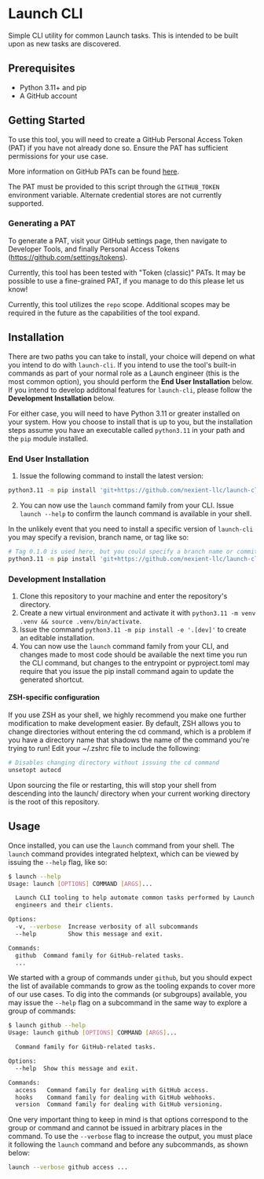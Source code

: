 # Launch CLI

Simple CLI utility for common Launch tasks. This is intended to be built upon as new tasks are discovered.

## Prerequisites

- Python 3.11+ and pip
- A GitHub account

## Getting Started

To use this tool, you will need to create a GitHub Personal Access Token (PAT) if you have not already done so. Ensure the PAT has sufficient permissions for your use case.

More information on GitHub PATs can be found [here](https://docs.github.com/en/authentication/keeping-your-account-and-data-secure/managing-your-personal-access-tokens).

The PAT must be provided to this script through the `GITHUB_TOKEN` environment variable. Alternate credential stores are not currently supported.

### Generating a PAT

To generate a PAT, visit your GitHub settings page, then navigate to Developer Tools, and finally Personal Access Tokens (https://github.com/settings/tokens).

Currently, this tool has been tested with "Token (classic)" PATs. It may be possible to use a fine-grained PAT, if you manage to do this please let us know!

Currently, this tool utilizes the `repo` scope. Additional scopes may be required in the future as the capabilities of the tool expand.

## Installation

There are two paths you can take to install, your choice will depend on what you intend to do with `launch-cli`. If you intend to use the tool's built-in commands as part of your normal role as a Launch engineer (this is the most common option), you should perform the **End User Installation** below. If you intend to develop additonal features for `launch-cli`, please follow the **Development Installation** below.

For either case, you will need to have Python 3.11 or greater installed on your system. How you choose to install that is up to you, but the installation steps assume you have an executable called `python3.11` in your path and the `pip` module installed.

### End User Installation

1. Issue the following command to install the latest version:

```sh
python3.11 -m pip install 'git+https://github.com/nexient-llc/launch-cli.git#egg=launch'
```

2. You can now use the `launch` command family from your CLI. Issue `launch --help` to confirm the launch command is available in your shell.

In the unlikely event that you need to install a specific version of `launch-cli` you may specify a revision, branch name, or tag like so:

```sh
# Tag 0.1.0 is used here, but you could specify a branch name or commit hash if desired
python3.11 -m pip install 'git+https://github.com/nexient-llc/launch-cli.git@0.1.0#egg=launch'
```

### Development Installation

1. Clone this repository to your machine and enter the repository's directory.
2. Create a new virtual environment and activate it with `python3.11 -m venv .venv && source .venv/bin/activate`.
4. Issue the command `python3.11 -m pip install -e '.[dev]'` to create an editable installation.
5. You can now use the `launch` command family from your CLI, and changes made to most code should be available the next time you run the CLI command, but changes to the entrypoint or pyproject.toml may require that you issue the pip install command again to update the generated shortcut.

#### ZSH-specific configuration

If you use ZSH as your shell, we highly recommend you make one further modification to make development easier. By default, ZSH allows you to change directories without entering the cd command, which is a problem if you have a directory name that shadows the name of the command you're trying to run! Edit your ~/.zshrc file to include the following:

```sh
# Disables changing directory without issuing the cd command
unsetopt autocd
```

Upon sourcing the file or restarting, this will stop your shell from descending into the launch/ directory when your current working directory is the root of this repository.

## Usage

Once installed, you can use the `launch` command from your shell. The `launch` command provides integrated helptext, which can be viewed by issuing the `--help` flag, like so:

```sh
$ launch --help
Usage: launch [OPTIONS] COMMAND [ARGS]...

  Launch CLI tooling to help automate common tasks performed by Launch
  engineers and their clients.

Options:
  -v, --verbose  Increase verbosity of all subcommands
  --help         Show this message and exit.

Commands:
  github  Command family for GitHub-related tasks.
  ...
```

We started with a group of commands under `github`, but you should expect the list of available commands to grow as the tooling expands to cover more of our use cases. To dig into the commands (or subgroups) available, you may issue the `--help` flag on a subcommand in the same way to explore a group of commands:

```sh
$ launch github --help
Usage: launch github [OPTIONS] COMMAND [ARGS]...

  Command family for GitHub-related tasks.

Options:
  --help  Show this message and exit.

Commands:
  access   Command family for dealing with GitHub access.
  hooks    Command family for dealing with GitHub webhooks.
  version  Command family for dealing with GitHub versioning.
```

One very important thing to keep in mind is that options correspond to the group or command and cannot be issued in arbitrary places in the command. To use the `--verbose` flag to increase the output, you must place it following the `launch` command and before any subcommands, as shown below:

```sh
launch --verbose github access ...
```
